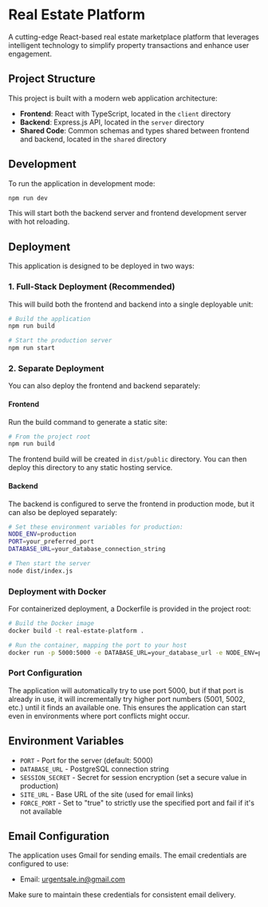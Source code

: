 # Real Estate Platform

A cutting-edge React-based real estate marketplace platform that leverages intelligent technology to simplify property transactions and enhance user engagement.

## Project Structure

This project is built with a modern web application architecture:

- **Frontend**: React with TypeScript, located in the `client` directory
- **Backend**: Express.js API, located in the `server` directory
- **Shared Code**: Common schemas and types shared between frontend and backend, located in the `shared` directory

## Development

To run the application in development mode:

```bash
npm run dev
```

This will start both the backend server and frontend development server with hot reloading.

## Deployment

This application is designed to be deployed in two ways:

### 1. Full-Stack Deployment (Recommended)

This will build both the frontend and backend into a single deployable unit:

```bash
# Build the application
npm run build

# Start the production server
npm run start
```

### 2. Separate Deployment

You can also deploy the frontend and backend separately:

#### Frontend

Run the build command to generate a static site:

```bash
# From the project root
npm run build
```

The frontend build will be created in `dist/public` directory. You can then deploy this directory to any static hosting service.

#### Backend

The backend is configured to serve the frontend in production mode, but it can also be deployed separately:

```bash
# Set these environment variables for production:
NODE_ENV=production
PORT=your_preferred_port
DATABASE_URL=your_database_connection_string

# Then start the server
node dist/index.js
```

### Deployment with Docker

For containerized deployment, a Dockerfile is provided in the project root:

```bash
# Build the Docker image
docker build -t real-estate-platform .

# Run the container, mapping the port to your host
docker run -p 5000:5000 -e DATABASE_URL=your_database_url -e NODE_ENV=production real-estate-platform
```

### Port Configuration

The application will automatically try to use port 5000, but if that port is already in use, it will incrementally try higher port numbers (5001, 5002, etc.) until it finds an available one. This ensures the application can start even in environments where port conflicts might occur.

## Environment Variables

- `PORT` - Port for the server (default: 5000)
- `DATABASE_URL` - PostgreSQL connection string
- `SESSION_SECRET` - Secret for session encryption (set a secure value in production)
- `SITE_URL` - Base URL of the site (used for email links)
- `FORCE_PORT` - Set to "true" to strictly use the specified port and fail if it's not available

## Email Configuration

The application uses Gmail for sending emails. The email credentials are configured to use:

- Email: urgentsale.in@gmail.com

Make sure to maintain these credentials for consistent email delivery.